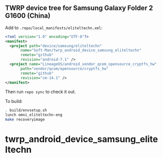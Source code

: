 ## TWRP device tree for Samsung Galaxy Folder 2 G1600 (China)

Add to `.repo/local_manifests/eliteltechn.xml`:

```xml
<?xml version="1.0" encoding="UTF-8"?>
<manifest>
  <project path="device/samsung/eliteltechn"
	   name="Soft-Man/twrp_android_device_samsung_eliteltechn"
	   remote="github"
	   revision="android-7.1" />
  <project name="LineageOS/android_vendor_qcom_opensource_cryptfs_hw"
	   path="vendor/qcom/opensource/cryptfs_hw"
	   remote="github"
	   revision="cm-14.1" />
</manifest>
```

Then run `repo sync` to check it out.

To build:

```sh
. build/envsetup.sh
lunch omni_eliteltechn-eng
make recoveryimage
```
# twrp_android_device_samsung_eliteltechn
